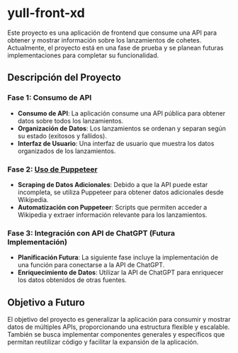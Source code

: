 # yull-front-xd

Este proyecto es una aplicación de frontend que consume una API para obtener y mostrar información sobre los lanzamientos de cohetes. Actualmente, el proyecto está en una fase de prueba y se planean futuras implementaciones para completar su funcionalidad.

## Descripción del Proyecto

### Fase 1: Consumo de API

- **Consumo de API**: La aplicación consume una API pública para obtener datos sobre todos los lanzamientos.
- **Organización de Datos**: Los lanzamientos se ordenan y separan según su estado (exitosos y fallidos).
- **Interfaz de Usuario**: Una interfaz de usuario que muestra los datos organizados de los lanzamientos.

### Fase 2: [Uso de Puppeteer](https://github.com/yull23/practicing_webs/tree/main/response_API/scraping-puppeter)

- **Scraping de Datos Adicionales**: Debido a que la API puede estar incompleta, se utiliza Puppeteer para obtener datos adicionales desde Wikipedia.
- **Automatización con Puppeteer**: Scripts que permiten acceder a Wikipedia y extraer información relevante para los lanzamientos.

### Fase 3: Integración con API de ChatGPT (Futura Implementación)

- **Planificación Futura**: La siguiente fase incluye la implementación de una función para conectarse a la API de ChatGPT.
- **Enriquecimiento de Datos**: Utilizar la API de ChatGPT para enriquecer los datos obtenidos de otras fuentes.

## Objetivo a Futuro

El objetivo del proyecto es generalizar la aplicación para consumir y mostrar datos de múltiples APIs, proporcionando una estructura flexible y escalable. También se busca implementar componentes generales y específicos que permitan reutilizar código y facilitar la expansión de la aplicación.
